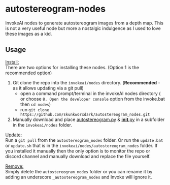 # autostereogram-nodes
InvokeAI nodes to generate autostereogram images from a depth map.  This is not a very useful node but more a nostalgic indulgence as I used to love these images as a kid. 

## Usage
<ins>Install:</ins><BR>
There are two options for installing these nodes. (Option 1 is the recommended option) 
1. Git clone the repo into the `invokeai/nodes` directory. (**Recommended** - as it allows updating via a git pull)
    - open a command prompt/terminal in the invokeAI nodes directory ( or choose `8. Open the developer console` option from the invoke.bat then `cd nodes`)
    - run `git clone https://github.com/skunkworxdark/autostereogram_nodes.git`
2. Manually download and place [autostereogram.py](autostereogram.py) & [__init__.py](__init__.py) in a subfolder in the `invokeai/nodes` folder.

<ins>Update:</ins><BR>
Run a `git pull` from the `autostereogram_nodes` folder. Or run the `update.bat` or `update.sh` that is in the `invokeai/nodes/autostereogram_nodes` folder. If you installed it manually then the only option is to monitor the repo or discord channel and manually download and replace the file yourself.

<ins>Remove:</ins><BR>
Simply delete the `autostereogram_nodes` folder or you can rename it by adding an underscore `_autostereogram_nodes` and Invoke will ignore it.
